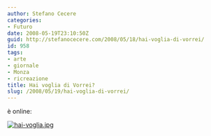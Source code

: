 ```yaml
---
author: Stefano Cecere
categories:
- Futuro
date: 2008-05-19T23:10:50Z
guid: http://stefanocecere.com/2008/05/18/hai-voglia-di-vorrei/
id: 958
tags:
- arte
- giornale
- Monza
- ricreazione
title: Hai voglia di Vorrei?
slug: /2008/05/19/hai-voglia-di-vorrei/
---
```


è online:

[![hai-voglia.jpg](http://stefanocecere.com/wp-content/uploads/sites/3/2008/05/hai-voglia.jpg)](http://www.vorrei.org)